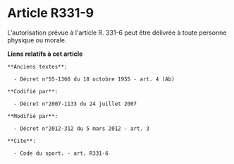 # Article R331-9

L'autorisation prévue à l'article R. 331-6 peut être délivrée à toute personne physique ou morale.

**Liens relatifs à cet article**

	**Anciens textes**:

	  - Décret n°55-1366 du 18 octobre 1955 - art. 4 (Ab)

	**Codifié par**:

	  - Décret n°2007-1133 du 24 juillet 2007

	**Modifié par**:

	  - Décret n°2012-312 du 5 mars 2012 - art. 3

	**Cite**:

	  - Code du sport. - art. R331-6
